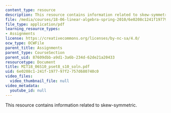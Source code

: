 ```yaml
---
content_type: resource
description: This resource contains information related to skew-symmetric.
file: /media/courses/18-06-linear-algebra-spring-2010/6e0208c1241f197797f2757d680740c0_MIT18_06S10_pset8_s10_soln.pdf
file_type: application/pdf
learning_resource_types:
- Assignments
license: https://creativecommons.org/licenses/by-nc-sa/4.0/
ocw_type: OCWFile
parent_title: Assignments
parent_type: CourseSection
parent_uid: 87609dbb-a9d1-3a6b-234d-62de21a20433
resourcetype: Document
title: MIT18_06S10_pset8_s10_soln.pdf
uid: 6e0208c1-241f-1977-97f2-757d680740c0
video_files:
  video_thumbnail_file: null
video_metadata:
  youtube_id: null
---
```

This resource contains information related to skew-symmetric.